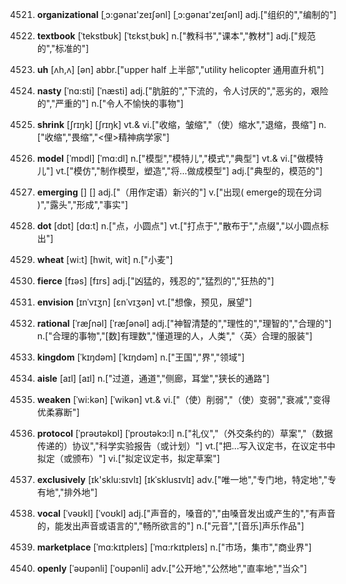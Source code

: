 4521. **organizational**
[ˌɔ:ɡənaɪ'zeɪʃənl]  [ˌɔ:ɡənaɪ'zeɪʃənl]
adj.["组织的","编制的"]  

4522. **textbook**
[ˈtekstbʊk]  [ˈtɛkstˌbʊk]
n.["教科书","课本","教材"]  adj.["规范的","标准的"]  

4523. **uh**
[ʌh,ʌ]  [ən]
abbr.["upper half 上半部","utility helicopter 通用直升机"]  

4524. **nasty**
[ˈnɑ:sti]  [ˈnæsti]
adj.["肮脏的","下流的，令人讨厌的","恶劣的，艰险的","严重的"]  n.["令人不愉快的事物"]  

4525. **shrink**
[ʃrɪŋk]  [ʃrɪŋk]
vt.& vi.["收缩，皱缩","（使）缩水","退缩，畏缩"]  n.["收缩","畏缩","<俚>精神病学家"]  

4526. **model**
[ˈmɒdl]  [ˈmɑ:dl]
n.["模型","模特儿","模式","典型"]  vt.& vi.["做模特儿"]  vt.["模仿","制作模型，塑造","将…做成模型"]  adj.["典型的，模范的"]  

4527. **emerging**
[]  []
adj.["（用作定语）新兴的"]  v.["出现( emerge的现在分词 )","露头","形成","事实"]  

4528. **dot**
[dɒt]  [dɑ:t]
n.["点，小圆点"]  vt.["打点于","散布于","点缀","以小圆点标出"]  

4529. **wheat**
[wi:t]  [hwit, wit]
n.["小麦"]  

4530. **fierce**
[fɪəs]  [fɪrs]
adj.["凶猛的，残忍的","猛烈的","狂热的"]  

4531. **envision**
[ɪnˈvɪʒn]  [ɛnˈvɪʒən]
vt.["想像，预见，展望"]  

4532. **rational**
[ˈræʃnəl]  [ˈræʃənəl]
adj.["神智清楚的","理性的","理智的","合理的"]  n.["合理的事物","[数]有理数","懂道理的人，人类","〈英〉合理的服装"]  

4533. **kingdom**
[ˈkɪŋdəm]  [ˈkɪŋdəm]
n.["王国","界","领域"]  

4534. **aisle**
[aɪl]  [aɪl]
n.["过道，通道","侧廊，耳堂","狭长的通路"]  

4535. **weaken**
[ˈwi:kən]  [ˈwikən]
vt.& vi.["（使）削弱","（使）变弱","衰减","变得优柔寡断"]  

4536. **protocol**
[ˈprəʊtəkɒl]  [ˈproʊtəkɔ:l]
n.["礼仪","（外交条约的）草案","（数据传递的）协议","科学实验报告（或计划）"]  vt.["把…写入议定书，在议定书中拟定（或颁布）"]  vi.["拟定议定书，拟定草案"]  

4537. **exclusively**
[ɪk'sklu:sɪvlɪ]  [ɪkˈsklusɪvlɪ]
adv.["唯一地","专门地，特定地","专有地","排外地"]  

4538. **vocal**
[ˈvəʊkl]  [ˈvoʊkl]
adj.["声音的，嗓音的","由嗓音发出或产生的","有声音的，能发出声音或语言的","畅所欲言的"]  n.["元音","[音乐]声乐作品"]  

4539. **marketplace**
[ˈmɑ:kɪtpleɪs]  [ˈmɑ:rkɪtpleɪs]
n.["市场，集市","商业界"]  

4540. **openly**
[ˈəʊpənli]  [ˈoʊpənli]
adv.["公开地","公然地","直率地","当众"]  

